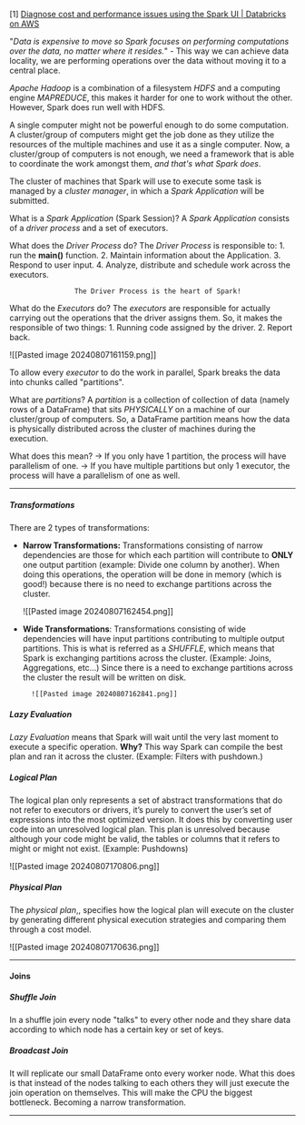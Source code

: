 [1] [Diagnose cost and performance issues using the Spark UI | Databricks on AWS](https://docs.databricks.com/en/optimizations/spark-ui-guide/index.html)


"*Data is expensive to move so Spark focuses on performing computations over the data, no matter where it resides.*" - This way we can achieve data locality, we are performing operations over the data without moving it to a central place.

*Apache Hadoop* is a combination of a filesystem *HDFS* and a computing engine *MAPREDUCE*, this makes it harder for one to work without the other. However, Spark does run well with HDFS.

A single computer might not be powerful enough to do some computation. A cluster/group of computers might get the job done as they utilize the resources of the multiple machines and use it as a single computer. Now, a cluster/group of computers is not enough, we need a framework that is able to coordinate the work amongst them, _and that's what Spark does_. 

The cluster of machines that Spark will use to execute some task is managed by a _cluster manager_, in which a _Spark Application_ will be submitted.

What is a _Spark Application_ (Spark Session)?
	A _Spark Application_ consists of a _driver process_ and a set of executors. 

What does the _Driver Process_ do?
	The _Driver Process_ is responsible to:
		1. run the __main()__ function.
		2. Maintain information about the Application.
		3. Respond to user input.
		4. Analyze, distribute and schedule work across the executors.

```
				The Driver Process is the heart of Spark!
```
	
What do the _Executors_ do?
	The _executors_ are responsible for actually carrying out the operations that the driver assigns them. So, it makes the responsible of two things:
		1. Running code assigned by the driver.
		2. Report back.

![[Pasted image 20240807161159.png]]

To allow every _executor_ to do the work in parallel, Spark breaks the data into chunks called "partitions". 

What are _partitions_?
	A _partition_ is a collection of collection of data (namely rows of a DataFrame) that sits *PHYSICALLY*  on a machine of our cluster/group of computers.
	So, a DataFrame partition means how the data is physically distributed across the cluster of machines during the execution.

What does this mean?
	-> If you only have 1 partition, the process will have parallelism of one.
	-> If you have multiple partitions but only 1 executor, the process will have a parallelism of one as well. 

---
##### Transformations

There are 2 types of transformations:
- __Narrow Transformations:__ Transformations consisting of narrow dependencies are those for which each partition will contribute to __ONLY__ one output partition (example: Divide one column by another). When doing this operations, the operation will be done in memory (which is good!) because there is no need to exchange partitions across the cluster.

	 ![[Pasted image 20240807162454.png]]
- __Wide Transformations__: Transformations consisting of wide dependencies will have input partitions contributing to multiple output partitions. This is what is referred as a _SHUFFLE_, which means that Spark is exchanging partitions across the cluster. (Example: Joins, Aggregations, etc...) Since there is a need to exchange partitions across the cluster the result will be written on disk.

		![[Pasted image 20240807162841.png]]

##### Lazy Evaluation

_Lazy Evaluation_ means that Spark will wait until the very last moment to execute a specific operation. __Why?__ This way Spark can compile the best plan and ran it across the cluster. (Example: Filters with pushdown.)

##### Logical Plan

The logical plan only represents a set of abstract transformations that do not refer to executors or
drivers, it’s purely to convert the user’s set of expressions into the most optimized version. It
does this by converting user code into an unresolved logical plan. This plan is unresolved
because although your code might be valid, the tables or columns that it refers to might or might
not exist. (Example: Pushdowns)

![[Pasted image 20240807170806.png]]
##### Physical Plan

The _physical plan_,, specifies how the logical plan will execute on the cluster by generating different physical execution strategies and comparing them through a cost model.

![[Pasted image 20240807170636.png]]

---

#### Joins

##### Shuffle Join

In a shuffle join every node "talks" to every other node and they share data according to which node has a certain key or set of keys.

##### Broadcast Join

It will replicate our small DataFrame onto every worker node. What this does is that instead of the nodes talking to each others they will just execute the join operation on themselves. This will make the CPU the biggest bottleneck. Becoming a narrow transformation.

---



